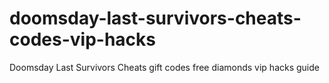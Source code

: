 # doomsday-last-survivors-cheats-codes-vip-hacks
Doomsday Last Survivors Cheats gift codes free diamonds vip hacks guide

